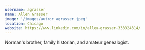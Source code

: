```yaml
---
username: agrasser
name: Allen Grasser
image: '/images/author_agrasser.jpeg'
location: Chicago
website: https://www.linkedin.com/in/allen-grasser-333324314/
---
```

Norman's brother, family historian, and amateur genealogist.
